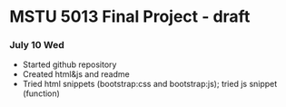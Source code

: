 # MSTU 5013 Final Project - draft

### July 10 Wed
- Started github repository
- Created html&js and readme
- Tried html snippets (bootstrap:css and bootstrap:js); tried js snippet (function)

